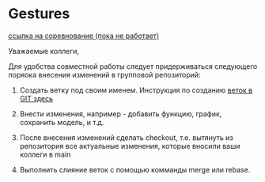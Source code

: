 # Gestures

[ссылка на соревнование (пока не работает)](https://)

Уважаемые коллеги,

Для удобства совместной работы следует придерживаться следующего поряока внесения изменений в групповой репозиторий:

1. Создать ветку под своим именем. Инструкция по созданию [веток в GIT здесь](https://git-scm.com/book/ru/v2/Ветвление-в-GIT-Перебазирование)

2. Внести изменения, например - добавить функцию, график, сохранить модель, и т.д.

3. После внесения изменений сделать checkout, т.е. вытянуть из репозитория все актуальные изменения, которые вносили ваши коллеги в main

4. Выполнить слияние веток с помощью комманды merge или rebase.